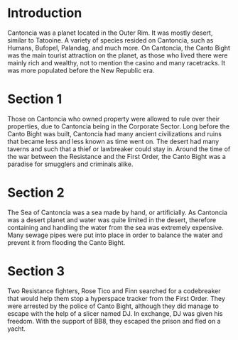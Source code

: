 # Introduction
Cantoncia was a planet located in the Outer Rim.
It was mostly desert, similar to Tatooine.
A variety of species resided on Cantoncia, such as Humans, Bufopel, Palandag, and much more.
On Cantoncia, the Canto Bight was the main tourist attraction on the planet, as those who lived there were mainly rich and wealthy, not to mention the casino and many racetracks.
It was more populated before the New Republic era.

# Section 1
Those on Cantoncia who owned property were allowed to rule over their properties, due to Cantoncia being in the Corporate Sector.
Long before the Canto Bight was built, Cantoncia had many ancient civilizations and ruins that became less and less known as time went on.
The desert had many taverns and such that a thief or lawbreaker could stay in.
Around the time of the war between the Resistance and the First Order, the Canto Bight was a paradise for smugglers and criminals alike.



# Section 2
The Sea of Cantoncia was a sea made by hand, or artificially.
As Cantoncia was a desert planet and water was quite limited in the desert, therefore containing and handling the water from the sea was extremely expensive.
Many sewage pipes were put into place in order to balance the water and prevent it from flooding the Canto Bight.



# Section 3
Two Resistance fighters, Rose Tico and Finn searched for a codebreaker that would help them stop a hyperspace tracker from the First Order.
They were arrested by the police of Canto Bight, although they did manage to escape with the help of a slicer named DJ.
In exchange, DJ was given his freedom.
With the support of BB8, they escaped the prison and fled on a yacht.